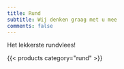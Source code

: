 ```yaml
---
title: Rund
subtitle: Wij denken graag met u mee
comments: false
---
```


Het lekkerste rundvlees!

{{< products category="rund" >}}
